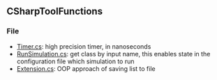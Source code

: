CSharpToolFunctions
---

### File
- [Timer.cs](https://github.com/hxwang/Tool-Functions/blob/master/CSharpToolFunc/Timer.cs): high precision timer, in nanoseconds
- [RunSimulation.cs](https://github.com/hxwang/Tool-Functions/blob/master/CSharpToolFunc/RunSimulation.cs): get class by input name, this enables state in the configuration file which simulation to run
- [Extension.cs](https://github.com/hxwang/Tool-Functions/blob/master/CSharpToolFunc/Extension.cs): OOP approach of saving list to file
